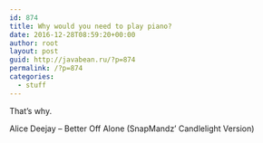 ```yaml
---
id: 874
title: Why would you need to play piano?
date: 2016-12-28T08:59:20+00:00
author: root
layout: post
guid: http://javabean.ru/?p=874
permalink: /?p=874
categories:
  - stuff
---
```

That&#8217;s why.

Alice Deejay &#8211; Better Off Alone (SnapMandz’ Candlelight Version)